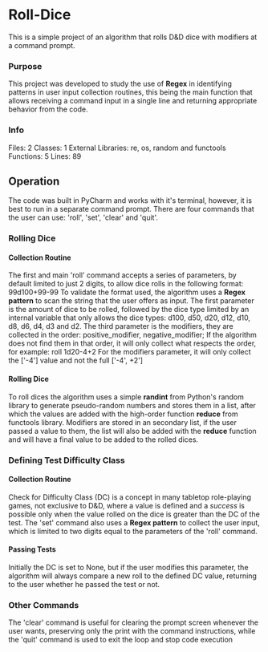 # Roll-Dice
This is a simple project of an algorithm that rolls D&D dice with modifiers at a command prompt.

### Purpose
This project was developed to study the use of **Regex** in identifying patterns in user input collection routines, this being the main function that allows receiving a command input in a single line and returning appropriate behavior from the code.

### Info
Files: 2
Classes: 1
External Libraries: re, os, random and functools
Functions: 5
Lines: 89

## Operation
The code was built in PyCharm and works with it's terminal, however, it is best to run in a separate command prompt. There are four commands that the user can use: 'roll', 'set', 'clear' and 'quit'.

### Rolling Dice

#### Collection Routine
The first and main 'roll' command accepts a series of parameters, by default limited to just 2 digits, to allow dice rolls in the following format: 99d100+99-99
To validate the format used, the algorithm uses a **Regex pattern** to scan the string that the user offers as input. The first parameter is the amount of dice to be rolled, followed by the dice type limited by an internal variable that only allows the dice types: d100, d50, d20, d12, d10, d8, d6, d4, d3 and d2. The third parameter is the modifiers, they are collected in the order: positive_modifier, negative_modifier; If the algorithm does not find them in that order, it will only collect what respects the order, for example:
roll 1d20-4+2
For the modifiers parameter, it will only collect the ['-4'] value and not the full ['-4', +2']

#### Rolling Dice
To roll dices the algorithm uses a simple **randint** from Python's random library to generate pseudo-random numbers and stores them in a list, after which the values are added with the high-order function **reduce** from functools library. Modifiers are stored in an secondary list, if the user passed a value to them, the list will also be added with the **reduce** function and will have a final value to be added to the rolled dices.

### Defining Test Difficulty Class

#### Collection Routine
Check for Difficulty Class (DC) is a concept in many tabletop role-playing games, not exclusive to D&D, where a value is defined and a _success_ is possible only when the value rolled on the dice is greater than the DC of the test. The 'set' command also uses a **Regex pattern** to collect the user input, which is limited to two digits equal to the parameters of the 'roll' command.

#### Passing Tests
Initially the DC is set to None, but if the user modifies this parameter, the algorithm will always compare a new roll to the defined DC value, returning to the user whether he passed the test or not.

### Other Commands
The 'clear' command is useful for clearing the prompt screen whenever the user wants, preserving only the print with the command instructions, while the 'quit' command is used to exit the loop and stop code execution
